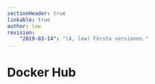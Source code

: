 ```yaml
---
sectionHeader: true
linkable: true
author: lew
revision:
    "2019-03-14": "(A, lew) Första versionen."
...
```

Docker Hub
=======================
